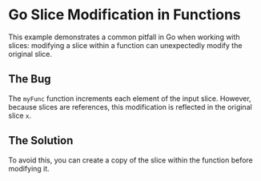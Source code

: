 # Go Slice Modification in Functions
This example demonstrates a common pitfall in Go when working with slices: modifying a slice within a function can unexpectedly modify the original slice. 

## The Bug
The `myFunc` function increments each element of the input slice.  However, because slices are references, this modification is reflected in the original slice `x`.

## The Solution
To avoid this, you can create a copy of the slice within the function before modifying it.